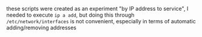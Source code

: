 these scripts were created as an experiment "by IP address to service", I needed to execute `ip a add`, but doing this through `/etc/network/interfaces` is not convenient, especially in terms of automatic adding/removing addresses
